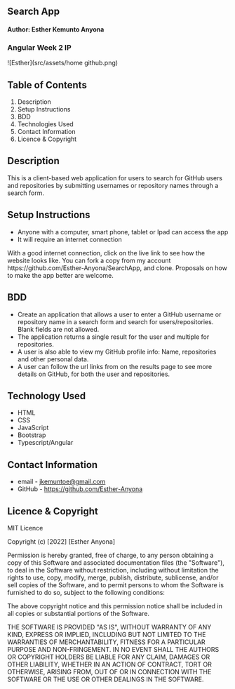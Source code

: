 ## Search App

#### Author: Esther Kemunto Anyona

### Angular Week 2 IP


![Esther](src/assets/home github.png)

## Table of Contents
1. Description
1. Setup Instructions
1. BDD
1. Technologies Used
1. Contact Information
1. Licence & Copyright


## Description

<p>This is a client-based web application for users to search for GitHub users and repositories by submitting usernames or repository names through a search form.</p>


## Setup Instructions

* Anyone with a computer, smart phone, tablet or Ipad can access the app
* It will require an internet connection 
<p>With a good internet connection, click on the live link 
<!-- live link -->
 to see how the website looks like. You can fork a copy from my account https://github.com/Esther-Anyona/SearchApp, and clone. Proposals on how to make the app better are welcome.</p>


## BDD

- Create an application that allows a user to enter a GitHub username or repository name in a search form and search for users/repositories. Blank fields are not allowed.
- The application returns a single result for the user and multiple for repositories.
- A user is also able to view my GitHub profile info: Name, repositories and other personal data.
- A user can follow the url links from on the results page to see more details on GitHub, for both the user and repositories. 


## Technology Used

* HTML 
* CSS  
* JavaScript 
* Bootstrap 
* Typescript/Angular


## Contact Information

* email - jkemuntoe@gmail.com
* GitHub - https://github.com/Esther-Anyona


## Licence & Copyright

MIT Licence

Copyright (c) [2022] [Esther Anyona]

<p>Permission is hereby granted, free of charge, to any person obtaining a copy of this Software and associated documentation files (the "Software"), to deal in the Software without restriction, including without limitation the rights to use, copy, modify, merge, publish, distribute, sublicense, and/or sell copies of the Software, and to permit persons to whom the Software is furnished to do so, subject to the following conditions:

The above copyright notice and this permission notice shall be included in all copies or substantial portions of the Software.

THE SOFTWARE IS PROVIDED "AS IS", WITHOUT WARRANTY OF ANY KIND, EXPRESS OR IMPLIED, INCLUDING BUT NOT LIMITED TO THE WARRANTIES OF MERCHANTABILITY, FITNESS FOR A PARTICULAR PURPOSE AND NON-FRINGEMENT. IN NO EVENT SHALL THE AUTHORS OR COPYRIGHT HOLDERS BE LIABLE FOR ANY CLAIM, DAMAGES OR OTHER LIABILITY, WHETHER IN AN ACTION OF CONTRACT, TORT OR OTHERWISE, ARISING FROM, OUT OF OR IN CONNECTION WITH THE SOFTWARE OR THE USE OR OTHER DEALINGS IN THE SOFTWARE.</p>